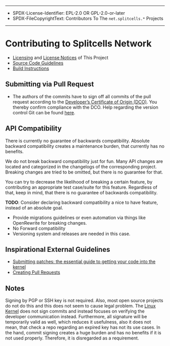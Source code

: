 ----
* SPDX-License-Identifier: EPL-2.0 OR GPL-2.0-or-later
* SPDX-FileCopyrightText: Contributors To The `net.splitcells.*` Projects
----
# Contributing to Splitcells Network
* [Licensing](./LICENSE.md) and [License Notices](./NOTICE.md) of This Project
* [Source Code Guidelines](https://splitcells.net/net/splitcells/network/guidelines/index.html)
* [Build Instructions](https://splitcells.net/net/splitcells/network/BUILD.html)
## Submitting via Pull Request
* The authors of the commits have to sign off all commits of the pull request
  according to the [Developer’s Certificate of Origin (DCO)](src/main/txt/net/splitcells/network/legal/Developer_Certificate_of_Origin.v1.1.txt).
  You thereby confirm compliance with the DCO.
  Help regarding the version control Git can be found
  [here](src/main/md/net/splitcells/network/guidelines/gist/git.md).
## API Compatibility
There is currently no guarantee of backwards compatibility.
Absolute backward compatibility creates a maintenance burden,
that currently has no benefits.

We do not break backward compatibility just for fun.
Many API changes are located and categorized in the changelogs of the corresponding project.
Breaking changes are tried to be omitted, but there is no guarantee for that.

You can try to decrease the likelihood of breaking a certain feature,
by contributing an appropriate test case/suite for this feature.
Regardless of that, keep in mind, that there is no guarantee of backwards
compatibility.

**TODO**: Consider declaring backward compatibility a nice to have feature, instead of an absolute goal.
* Provide migrations guidelines or even automation via things like OpenRewrite for breaking changes.
* No Forward compatibility
* Versioning system and releases are needed in this case.

## Inspirational External Guidelines
* [Submitting patches: the essential guide to getting your code into the kernel](https://www.kernel.org/doc/html/latest/process/submitting-patches.html)
* [Creating Pull Requests](https://www.kernel.org/doc/html/latest/maintainer/pull-requests.html)

## Notes

Signing by PGP or SSH key is not required.
Also, most open source projects do not do this and this does not seem to cause legal problem.
The [Linux Kernel](https://docs.kernel.org/process/maintainer-pgp-guide.html) does not sign commits and
instead focuses on verifying the developer communication instead.
Furthermore, all signature will be temporarily valid as well,
which reduces it usefulness,
also it does not mean, that check a repo regarding an expired key has not its use cases.
In the hand, commit signing creates a huge burden and has no benefits if it is not used properly.
Therefore, it is disregarded as a requirement.